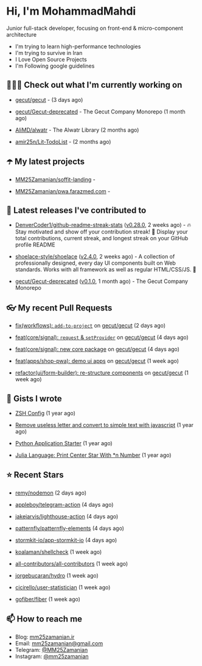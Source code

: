 # Hi, I'm MohammadMahdi

Junior full-stack developer, focusing on front-end & micro-component architecture

- I'm trying to learn high-performance technologies
- I'm trying to survive in Iran
- I Love Open Source Projects
- I'm Following google guidelines

## 👨🏻‍💻 Check out what I'm currently working on



- [gecut/gecut](https://github.com/gecut/gecut) -  (3 days ago)

- [gecut/Gecut-deprecated](https://github.com/gecut/Gecut-deprecated) - The Gecut Company Monorepo (1 month ago)

- [AliMD/alwatr](https://github.com/AliMD/alwatr) - The Alwatr Library (2 months ago)

- [amir25n/Lit-TodoList](https://github.com/amir25n/Lit-TodoList) -  (2 months ago)

## ☂️ My latest projects



- [MM25Zamanian/soffit-landing](https://github.com/MM25Zamanian/soffit-landing) - 

- [MM25Zamanian/pwa.farazmed.com](https://github.com/MM25Zamanian/pwa.farazmed.com) - 

## 🎉 Latest releases I've contributed to



- [DenverCoder1/github-readme-streak-stats](https://github.com/DenverCoder1/github-readme-streak-stats) ([v0.28.0](https://github.com/DenverCoder1/github-readme-streak-stats/releases/tag/v0.28.0), 2 weeks ago) - 🔥 Stay motivated and show off your contribution streak! 🌟 Display your total contributions, current streak, and longest streak on your GitHub profile README

- [shoelace-style/shoelace](https://github.com/shoelace-style/shoelace) ([v2.4.0](https://github.com/shoelace-style/shoelace/releases/tag/v2.4.0), 2 weeks ago) - A collection of professionally designed, every day UI components built on Web standards. Works with all framework as well as regular HTML/CSS/JS. 🥾

- [gecut/Gecut-deprecated](https://github.com/gecut/Gecut-deprecated) ([v0.1.0](https://github.com/gecut/Gecut-deprecated/releases/tag/v0.1.0), 1 month ago) - The Gecut Company Monorepo

## 👓 My recent Pull Requests



- [fix(workflows): `add-to-project`](https://github.com/gecut/gecut/pull/64) on [gecut/gecut](https://github.com/gecut/gecut) (2 days ago)

- [feat(core/signal): `request` &amp; `setProvider`](https://github.com/gecut/gecut/pull/58) on [gecut/gecut](https://github.com/gecut/gecut) (4 days ago)

- [feat(core/signal): new core package](https://github.com/gecut/gecut/pull/57) on [gecut/gecut](https://github.com/gecut/gecut) (4 days ago)

- [feat(apps/shop-pwa): demo ui apps](https://github.com/gecut/gecut/pull/55) on [gecut/gecut](https://github.com/gecut/gecut) (1 week ago)

- [refactor(ui/form-builder): re-structure components](https://github.com/gecut/gecut/pull/52) on [gecut/gecut](https://github.com/gecut/gecut) (1 week ago)

## 📓 Gists I wrote



- [ZSH Config](https://gist.github.com/fc1960135cf54fd5fae966c637455ffe) (1 year ago)

- [Remove useless letter and convert to simple text with javascript](https://gist.github.com/2249ec3b4dfe1de7693d6412beeba5a0) (1 year ago)

- [Python Application Starter](https://gist.github.com/0d120f8dde7a95ad33bc1fa160975df6) (1 year ago)

- [Julia Language: Print Center Star With *n Number](https://gist.github.com/b04a84f77b7946162c81409eeae904ad) (1 year ago)

## ⭐ Recent Stars



- [remy/nodemon](https://github.com/remy/nodemon) (2 days ago)

- [appleboy/telegram-action](https://github.com/appleboy/telegram-action) (4 days ago)

- [jakejarvis/lighthouse-action](https://github.com/jakejarvis/lighthouse-action) (4 days ago)

- [patternfly/patternfly-elements](https://github.com/patternfly/patternfly-elements) (4 days ago)

- [stormkit-io/app-stormkit-io](https://github.com/stormkit-io/app-stormkit-io) (4 days ago)

- [koalaman/shellcheck](https://github.com/koalaman/shellcheck) (1 week ago)

- [all-contributors/all-contributors](https://github.com/all-contributors/all-contributors) (1 week ago)

- [jorgebucaran/hydro](https://github.com/jorgebucaran/hydro) (1 week ago)

- [cicirello/user-statistician](https://github.com/cicirello/user-statistician) (1 week ago)

- [gofiber/fiber](https://github.com/gofiber/fiber) (1 week ago)

## 📫 How to reach me

- Blog: [mm25zamanian.ir](https://mm25zamanian.ir)
- Email: [mm25zamanian@gmail.com](mailto://mm25zamanian@gmail.com)
- Telegram: [@MM25Zamanian](https://t.me/MM25Zamanian)
- Instagram: [@mm25zamanian](https://instagram.com/mm25zamanian)

